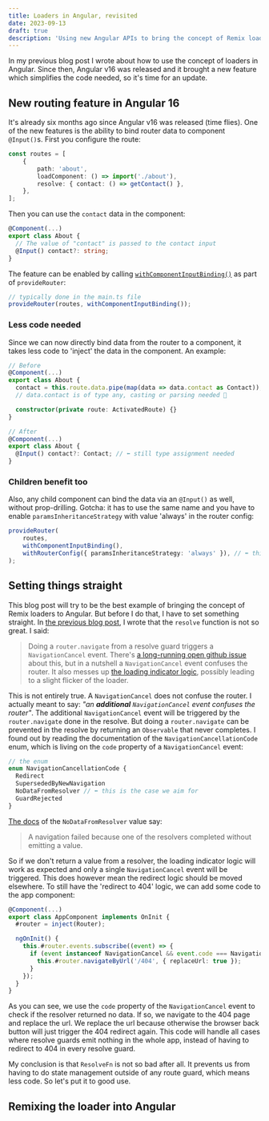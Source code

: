 ```yaml
---
title: Loaders in Angular, revisited
date: 2023-09-13
draft: true
description: 'Using new Angular APIs to bring the concept of Remix loaders closer to Angular than before.'
---
```


In my previous blog post I wrote about how to use the concept of loaders in Angular. Since then, Angular v16 was released and it brought a
new feature which simplifies the code needed, so it's time for an update.

## New routing feature in Angular 16

It's already six months ago since Angular v16 was released (time flies). One of the new features is the ability to bind router data to
component `@Input()`s. First you configure the route:

```ts
const routes = [
	{
		path: 'about',
		loadComponent: () => import('./about'),
		resolve: { contact: () => getContact() },
	},
];
```

Then you can use the `contact` data in the component:

```ts
@Component(...)
export class About {
  // The value of "contact" is passed to the contact input
  @Input() contact?: string;
}
```

The feature can be enabled by calling [`withComponentInputBinding()`](https://angular.io/api/router/withComponentInputBinding) as part of
`provideRouter`:

```ts
// typically done in the main.ts file
provideRouter(routes, withComponentInputBinding());
```

### Less code needed

Since we can now directly bind data from the router to a component, it takes less code to 'inject' the data in the component. An example:

```ts
// Before
@Component(...)
export class About {
  contact = this.route.data.pipe(map(data => data.contact as Contact));
  // data.contact is of type any, casting or parsing needed 🫠

  constructor(private route: ActivatedRoute) {}
}
```

```ts
// After
@Component(...)
export class About {
  @Input() contact?: Contact; // ⬅️ still type assignment needed
}
```

### Children benefit too

Also, any child component can bind the data via an `@Input()` as well, without prop-drilling. Gotcha: it has to use the same name and you
have to enable `paramsInheritanceStrategy` with value 'always' in the router config:

```ts
provideRouter(
	routes,
	withComponentInputBinding(),
	withRouterConfig({ paramsInheritanceStrategy: 'always' }), // ⬅️ this
);
```

## Setting things straight

This blog post will try to be the best example of bringing the concept of Remix loaders to Angular. But before I do that, I have to set
something straight. In [the previous blog post](../loaders-in-angular), I wrote that the `resolve` function is not so great. I said:

> Doing a `router.navigate` from a resolve guard triggers a `NavigationCancel` event. There's
> [a long-running open github issue](https://github.com/angular/angular/issues/29089) about this, but in a nutshell a `NavigationCancel`
> event confuses the router. It also messes up
> [the loading indicator logic](https://ultimatecourses.com/blog/angular-loading-spinners-with-router-events), possibly leading to a slight
> flicker of the loader.

This is not entirely true. A `NavigationCancel` does not confuse the router. I actually meant to say: _"an **additional** `NavigationCancel`
event confuses the router"_. The additional `NavigationCancel` event will be triggered by the `router.navigate` done in the resolve. But
doing a `router.navigate` can be prevented in the resolve by returning an `Observable` that never completes. I found out by reading the
documentation of the `NavigationCancellationCode` enum, which is living on the `code` property of a `NavigationCancel` event:

```ts
// the enum
enum NavigationCancellationCode {
  Redirect
  SupersededByNewNavigation
  NoDataFromResolver // ⬅️ this is the case we aim for
  GuardRejected
}
```

[The docs](https://angular.io/api/router/NavigationCancellationCode#members) of the `NoDataFromResolver` value say:

> A navigation failed because one of the resolvers completed without emitting a value.

So if we don't return a value from a resolver, the loading indicator logic will work as expected and only a single `NavigationCancel` event
will be triggered. This does however mean the redirect logic should be moved elsewhere. To still have the 'redirect to 404' logic, we can
add some code to the app component:

```ts
@Component(...)
export class AppComponent implements OnInit {
  #router = inject(Router);

  ngOnInit() {
    this.#router.events.subscribe((event) => {
      if (event instanceof NavigationCancel && event.code === NavigationCancellationCode.NoDataFromResolver) {
        this.#router.navigateByUrl('/404', { replaceUrl: true });
      }
    });
  }
}
```

As you can see, we use the `code` property of the `NavigationCancel` event to check if the resolver returned no data. If so, we navigate to
the 404 page and replace the url. We replace the url because otherwise the browser back button will just trigger the 404 redirect again.
This code will handle all cases where resolve guards emit nothing in the whole app, instead of having to redirect to 404 in every resolve
guard.

My conclusion is that `ResolveFn` is not so bad after all. It prevents us from having to do state management outside of any route guard,
which means less code. So let's put it to good use.

## Remixing the loader into Angular

<!-- TODO: explain feature you typically need in a production app like 404 behavior, permission checking on the data level, an app global loading indicator, reuse of types (and data revalidation?) -->
<!-- TODO: explain how I applied concepts of Remix to achieve those -->
